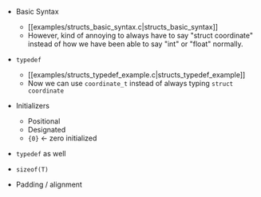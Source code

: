 
- Basic Syntax
	- [[examples/structs_basic_syntax.c|structs_basic_syntax]]
	- However, kind of annoying to always have to say "struct coordinate" instead of how we have been able to say "int" or "float" normally.

- `typedef`
	- [[examples/structs_typedef_example.c|structs_typedef_example]]
	- Now we can use `coordinate_t` instead of always typing `struct coordinate`

- Initializers
	- Positional
	- Designated
	- `{0}` <- zero initialized
	
- `typedef` as well
- `sizeof(T)`
- Padding / alignment